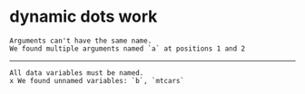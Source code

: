 # dynamic dots work

    Arguments can't have the same name.
    We found multiple arguments named `a` at positions 1 and 2

---

    All data variables must be named.
    x We found unnamed variables: `b`, `mtcars`

